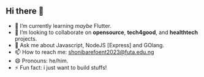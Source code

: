 ## Hi there 👋

<!--
**oluwakayodedev/oluwakayodedev** is a ✨ _special_ ✨ repository because its `README.md` (this file) appears on your GitHub profile.

Here are some ideas to get you started:-->
- 🌱 I’m currently learning _maybe_ Flutter.
- 👯 I’m looking to collaborate on **opensource**, **tech4good**, and **healthtech** projects.
- 💬 Ask me about Javascript, NodeJS [Express] and GOlang.
- 📫 How to reach me: shonibarefoent2023@futa.edu.ng 
- 😄 Pronouns: he/him.
- ⚡ Fun fact: i just want to build stuffs!

